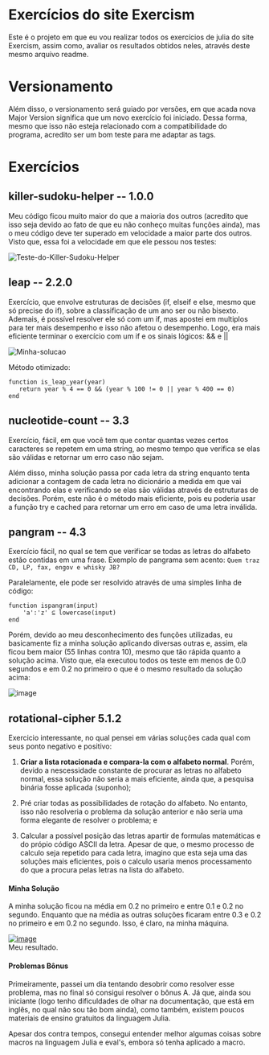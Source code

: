 # Exercícios do site Exercism

Este é o projeto em que eu vou realizar todos os  exercícios de julia do site Exercism, assim como, avaliar os resultados obtidos neles, através deste mesmo arquivo readme.

# Versionamento

Além disso, o versionamento será guiado por versões, em que acada nova Major Version significa que um novo exercício foi iniciado. Dessa forma, mesmo que isso não esteja relacionado com a compatibilidade do programa, acredito ser um bom teste para me adaptar as tags.

# Exercícios

## killer-sudoku-helper -- 1.0.0

Meu código ficou muito maior do que a maioria dos outros (acredito que isso seja devido ao fato de que eu não conheço muitas funções ainda), mas o meu código deve ter superado em velocidade a maior parte dos outros. Visto que, essa foi a velocidade em que ele pessou nos testes:

<img src="https://i.ibb.co/zsTXXpW/Teste-do-Killer-Sudoku-Helper.png" alt="Teste-do-Killer-Sudoku-Helper" border="0">

## leap -- 2.2.0

Exercício, que envolve estruturas de decisões (if, elseif e else, mesmo que só precise do if), sobre a classificação de um ano ser ou não bisexto. Ademais, é possível resolver ele só com um if, mas apostei em multiplos para ter mais desempenho e isso não afetou o desempenho. Logo, era mais eficiente terminar o exercício com um if e os sinais lógicos: && e ||

<img src="https://i.ibb.co/ctSDKJN/Minha-solu-o.png" alt="Minha-solucao" border="0">

Método otimizado:
```
function is_leap_year(year)
   return year % 4 == 0 && (year % 100 != 0 || year % 400 == 0)
end
```
## nucleotide-count -- 3.3

Exercício, fácil, em que você tem que contar quantas vezes certos caracteres se repetem em uma string, ao mesmo tempo que verifica se elas são válidas e retornar um erro caso não sejam.
<div>
Além disso, minha solução passa por cada letra da string enquanto tenta adicionar a contagem de cada letra no dicionário a medida em que vai encontrando elas e verificando se elas são válidas através de estruturas de decisões. Porém, este não é o método mais eficiente, pois eu poderia usar a função try e cached para retornar um erro em caso de uma letra inválida.
</div>

## pangram -- 4.3

Exercício fácil, no qual se tem que verificar se todas as letras do alfabeto estão contidas em uma frase. Exemplo de pangrama sem acento: `Quem traz CD, LP, fax, engov e whisky JB?`

<div>
Paralelamente, ele pode ser resolvido através de uma simples linha de código: 
</div>

```
function ispangram(input)
    'a':'z' ⊆ lowercase(input)
end
```

Porém, devido ao meu desconhecimento des funções utilizadas, eu basicamente fiz a minha solução aplicando diversas outras e, assim, ela ficou bem maior (55 linhas contra 10), mesmo que tão rápida quanto a solução acima. Visto que, ela executou todos os teste em menos de 0.0 segundos e em 0.2 no primeiro o que é o mesmo resultado da solução acima:

<img src="https://i.ibb.co/JFTvZvJ/image.png" alt="image" border="0">

## rotational-cipher 5.1.2

Exercicio interessante, no qual pensei em várias soluções cada qual com seus ponto negativo e positivo:

1. **Criar a lista rotacionada e compara-la com o alfabeto normal**. Porém, devido a nescessidade constante de procurar as letras no alfabeto normal, essa solução não seria a mais eficiente, ainda que, a pesquisa binária fosse aplicada (suponho);

2. Pré criar todas as possibilidades de rotação do alfabeto. No entanto, isso não resolveria o problema da solução anterior e não seria uma forma elegante de resolver o problema; e

3. Calcular a possível posição das letras apartir de formulas matemáticas e do própio código ASCII da letra. Apesar de que, o mesmo processo de calculo seja repetido para cada letra, imagino que esta seja uma das soluções mais eficientes, pois o calculo usaria menos processamento do que a procura pelas letras na lista do alfabeto.

#### Minha Solução

A minha solução ficou na média em 0.2 no primeiro e entre 0.1 e 0.2 no segundo. Enquanto que na média as outras soluções ficaram entre 0.3 e 0.2 no primeiro e em 0.2 no segundo. Isso, é claro, na minha máquina.

<a href="https://ibb.co/SxxDVtr"><img src="https://i.ibb.co/KGGcV2w/image.png" alt="image" border="0"></a> <br>
Meu resultado.

#### Problemas Bônus

Primeiramente, passei um dia tentando desobrir como resolver esse problema, mas no final só consigui resolver o bônus A. Já que, ainda sou iniciante (logo tenho dificuldades de olhar na documentação, que está em inglês, no qual não sou tão bom ainda), como também, existem poucos materiais de ensino gratuitos da linguagem Julia.

Apesar dos contra tempos, consegui entender melhor algumas coisas sobre macros na linguagem Julia e eval's, embora só tenha aplicado a macro.